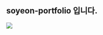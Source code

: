 ## soyeon-portfolio 입니다.

<a href="">
<img src="https://img.shields.io/badge/-tistory-brightgreen">
</a>
